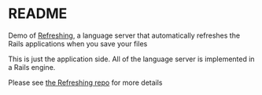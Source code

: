 # README

Demo of [Refreshing](https://github.com/tenderlove/refreshing), a language
server that automatically refreshes the Rails applications when you save your
files

This is just the application side.  All of the language server is implemented
in a Rails engine.

Please see [the Refreshing repo](https://github.com/tenderlove/refreshing) for more details
